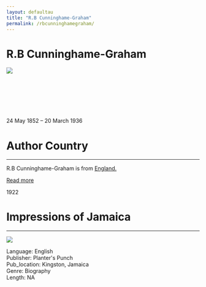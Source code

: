 ```yaml
---
layout: defaultau
title: "R.B Cunninghame-Graham"
permalink: /rbcunninghamegraham/
---
```

<!-- partial:index.partial.html -->
<div class="content">
    <h1>R.B Cunninghame-Graham</h1>
    <div class="quote">
        <div><img src="https://upload.wikimedia.org/wikipedia/commons/3/35/Photo_of_R._B._Cunninghame_Graham.jpg" class="logo"></div>
    </div>
    <div class="timeline">
        <div style="padding-bottom:100px;"></div>
        <div class="block">
            <div class="date right"><p class="right"> 24 May 1852 – 20 March 1936 </p></div>
            <div class="dot"></div>
            <div class="left first">
            <div class="author_country">
                <h1>Author Country</h1><hr>
          <div class="aclocation">  <p>R.B Cunninghame-Graham is from <a href="{{ site.baseurl }}/11">England.</a></p> </div>
              <div class="acreadmore">   <a href="https://en.wikipedia.org/wiki/Cunninghame_Graham" target="_blank">Read more</a></div>
            </div>
            </div>
        </div>
        <div class="block">
            <div class="date left"><p class="left">1922</p></div>
            <div class="dot"></div>
            <div class="right hide">
                <h1>Impressions of Jamaica</h1><hr>
                <p><img src="https://upload.wikimedia.org/wikipedia/commons/3/35/Photo_of_R._B._Cunninghame_Graham.jpg"></p>
                <p>
                Language: English<br/>
                Publisher: Planter's Punch<br/>
                Pub_location: Kingston, Jamaica<br/>
                Genre: Biography<br/>
                Length: NA</p>
            </div>
        </div>
        <div style="padding-bottom:100px;"></div>
    </div>
  <!-- partial -->
<script src='https://cdnjs.cloudflare.com/ajax/libs/jquery/3.1.1/jquery.min.js'></script><script  src="{{ site.baseurl }}/assets/js/authorscript.js"></script>